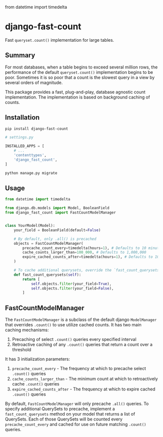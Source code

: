 from datetime import timedelta

# django-fast-count
Fast `queryset.count()` implementation for large tables.

## Summary

For most databases, when a table begins to exceed several million rows,
the performance of the default `queryset.count()` implementation begins to be 
poor. Sometimes it is so poor that a count is the slowest query in a view by 
several orders of magnitude.

This package provides a fast, plug-and-play, database agnostic count implementation.
The implementation is based on background caching of counts.

## Installation

```bash
pip install django-fast-count
```

```python
# settings.py

INSTALLED_APPS = [
    # ...
    'contenttypes',
    'django_fast_count',
]
```

```bash
python manage.py migrate
```

## Usage

```python
from datetime import timedelta

from django.db.models import Model, BooleanField
from django_fast_count import FastCountModelManager


class YourModel(Model):
    your_field = BooleanField(default=False)

    # By default, only .all() is precached
    objects = FastCountModelManager(
        precache_count_every=timedelta(hours=1), # Defaults to 10 minutes
        cache_counts_larger_than=100_000, # Defaults to 1,000,000
        expire_cached_counts_after=timedelta(hours=1), # Defaults to 10 minutes
    )

    # To cache additional querysets, override the `fast_count_querysets`
    def fast_count_querysets(self):
        return [
            self.objects.filter(your_field=True),
            self.objects.filter(your_field=False),
        ]
```

## FastCountModelManager

The `FastCountModelManager` is a subclass of the default django `ModelManager` that 
overrides `.count()` to use utilize cached counts. It has two main caching mechanisms:

1. Precaching of select `.count()` queries every specified interval
2. Retroactive caching of any `.count()` queries that return a count over a threshold

It has 3 initialization parameters:

1. `precache_count_every` - The frequency at which to precache select `.count()` queries
2. `cache_counts_larger_than` - The minimum count at which to retroactively cache `.count()` queries
3. `expire_cached_counts_after` - The frequency at which to expire cached `.count()` queries

By default, `FastCountModelManager` will only precache `.all()` queries. To specify additional
QuerySets to precache, implement a `fast_count_querysets` method on your model that returns a 
list of QuerySets. Each of those QuerySets will be counted every `precache_count_every` and cached
for use on future matching `.count()` queries.